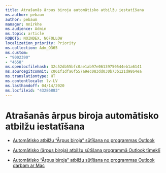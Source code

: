 ```yaml
---
title: Atrašanās ārpus biroja automātisko atbilžu iestatīšana
ms.author: pebaum
author: pebaum
manager: mnirkhe
ms.audience: Admin
ms.topic: article
ROBOTS: NOINDEX, NOFOLLOW
localization_priority: Priority
ms.collection: Adm_O365
ms.custom:
- "9002390"
- "4658"
ms.openlocfilehash: 32c52db55bfc0ae1ab97e06139750544eb1a6141
ms.sourcegitcommit: c061f1dfa6f557a9ec083dd030b73b121d9864ea
ms.translationtype: HT
ms.contentlocale: lv-LV
ms.lasthandoff: 04/14/2020
ms.locfileid: "43286883"
---
```

# <a name="setting-up-out-of-office-automatic-replies"></a>Atrašanās ārpus biroja automātisko atbilžu iestatīšana

- [Automātisko atbilžu “Ārpus biroja” sūtīšana no programmas Outlook](https://support.office.com/article/9742f476-5348-4f9f-997f-5e208513bd67)

- [Automātisko (ārpus biroja) atbilžu sūtīšana programmā Outlook tīmeklī](https://support.office.com/article/0c193ab0-b9e1-4058-84be-a5b014242290)

- [Automātisko “Ārpus biroja” atbilžu sūtīšana no programmas Outlook darbam ar Mac](https://support.office.com/article/4e07ab75-beda-4f9e-bcdc-44471ebacdee)
